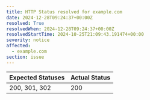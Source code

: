 ```yaml
---
title: HTTP Status resolved for example.com
date: 2024-12-28T09:24:37+00:00Z
resolved: True
resolvedWhen: 2024-12-28T09:24:37+00:00Z
resolvedStartTime: 2024-10-25T21:09:43.191474+00:00
severity: notice
affected:
  - example.com
section: issue
---
```


| Expected Statuses | Actual Status  |
|-------------------|----------------|
| 200, 301, 302 | 200 |
